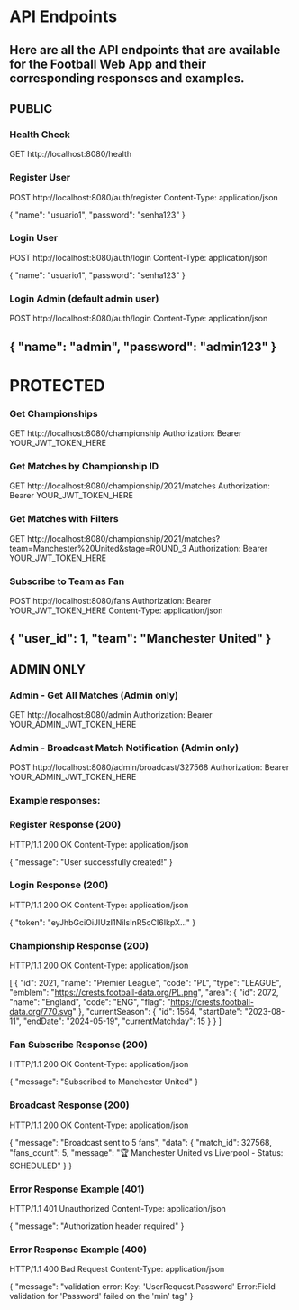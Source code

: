 # API Endpoints
Here are all the API endpoints that are available for the Football Web App and their corresponding responses and examples.
---
## PUBLIC
### Health Check
GET http://localhost:8080/health

### Register User
POST http://localhost:8080/auth/register
Content-Type: application/json

{
  "name": "usuario1",
  "password": "senha123"
}

### Login User
POST http://localhost:8080/auth/login
Content-Type: application/json

{
  "name": "usuario1",
  "password": "senha123"
}

### Login Admin (default admin user)
POST http://localhost:8080/auth/login
Content-Type: application/json

{
  "name": "admin",
  "password": "admin123"
}
---
# PROTECTED
### Get Championships
GET http://localhost:8080/championship
Authorization: Bearer YOUR_JWT_TOKEN_HERE

### Get Matches by Championship ID
GET http://localhost:8080/championship/2021/matches
Authorization: Bearer YOUR_JWT_TOKEN_HERE

### Get Matches with Filters
GET http://localhost:8080/championship/2021/matches?team=Manchester%20United&stage=ROUND_3
Authorization: Bearer YOUR_JWT_TOKEN_HERE

### Subscribe to Team as Fan
POST http://localhost:8080/fans
Authorization: Bearer YOUR_JWT_TOKEN_HERE
Content-Type: application/json

{
  "user_id": 1,
  "team": "Manchester United"
}
---
## ADMIN ONLY
### Admin - Get All Matches (Admin only)
GET http://localhost:8080/admin
Authorization: Bearer YOUR_ADMIN_JWT_TOKEN_HERE

### Admin - Broadcast Match Notification (Admin only)
POST http://localhost:8080/admin/broadcast/327568
Authorization: Bearer YOUR_ADMIN_JWT_TOKEN_HERE

###
### Example responses:
###

### Register Response (200)
HTTP/1.1 200 OK
Content-Type: application/json

{
  "message": "User successfully created!"
}

### Login Response (200)
HTTP/1.1 200 OK
Content-Type: application/json

{
  "token": "eyJhbGciOiJIUzI1NiIsInR5cCI6IkpX..."
}

### Championship Response (200)
HTTP/1.1 200 OK
Content-Type: application/json

[
  {
    "id": 2021,
    "name": "Premier League",
    "code": "PL",
    "type": "LEAGUE",
    "emblem": "https://crests.football-data.org/PL.png",
    "area": {
      "id": 2072,
      "name": "England",
      "code": "ENG",
      "flag": "https://crests.football-data.org/770.svg"
    },
    "currentSeason": {
      "id": 1564,
      "startDate": "2023-08-11",
      "endDate": "2024-05-19",
      "currentMatchday": 15
    }
  }
]

### Fan Subscribe Response (200)
HTTP/1.1 200 OK
Content-Type: application/json

{
  "message": "Subscribed to Manchester United"
}

### Broadcast Response (200)
HTTP/1.1 200 OK
Content-Type: application/json

{
  "message": "Broadcast sent to 5 fans",
  "data": {
    "match_id": 327568,
    "fans_count": 5,
    "message": "🏆 Manchester United vs Liverpool - Status: SCHEDULED"
  }
}

### Error Response Example (401)
HTTP/1.1 401 Unauthorized
Content-Type: application/json

{
  "message": "Authorization header required"
}

### Error Response Example (400)
HTTP/1.1 400 Bad Request
Content-Type: application/json

{
  "message": "validation error: Key: 'UserRequest.Password' Error:Field validation for 'Password' failed on the 'min' tag"
}